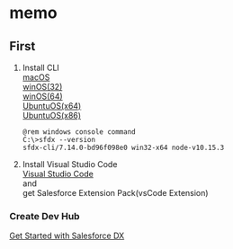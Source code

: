 # memo

## First
1. Install CLI  
    [macOS](https://sfdc.co/sfdx_cli_osx)  
    [winOS(32)](https://sfdc.co/sfdx_cli_win)  
    [winOS(64)](https://sfdc.co/sfdx_cli_win64)  
    [UbuntuOS(x64)](https://sfdc.co/sfdx_cli_linux)  
    [UbuntuOS(x86)](https://sfdc.co/sfdx_cli_linux_x86)  
    ```Console
    @rem windows console command
    C:\>sfdx --version
    sfdx-cli/7.14.0-bd96f098e0 win32-x64 node-v10.15.3
    ```

1. Install Visual Studio Code  
    [Visual Studio Code](https://www.google.co.jp/search?q=Visual+Studio+Code&oq=Visual+Studio+Code)  
    and  
    get Salesforce Extension Pack(vsCode Extension)


### Create Dev Hub
[Get Started with Salesforce DX](https://developer.salesforce.com/promotions/orgs/dx-signup)
